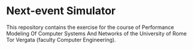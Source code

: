 # Next-event Simulator
This repository contains the exercise for the course of Performance Modeling Of Computer Systems And Networks of the University of Rome Tor Vergata (faculty Computer Engineering).
